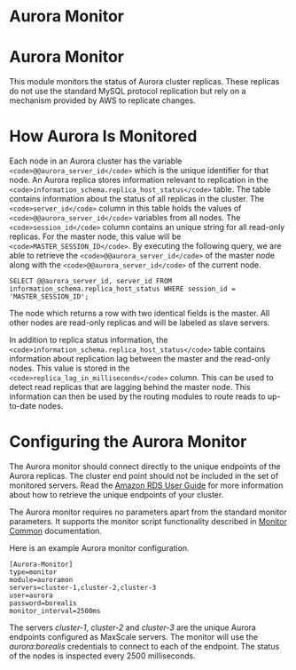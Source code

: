 
# Aurora Monitor

# Aurora Monitor


This module monitors the status of Aurora cluster replicas. These replicas do
not use the standard MySQL protocol replication but rely on a mechanism provided
by AWS to replicate changes.


# How Aurora Is Monitored


Each node in an Aurora cluster has the variable `<code>@@aurora_server_id</code>` which is
the unique identifier for that node. An Aurora replica stores information
relevant to replication in the `<code>information_schema.replica_host_status</code>`
table. The table contains information about the status of all replicas in the
cluster. The `<code>server_id</code>` column in this table holds the values of
`<code>@@aurora_server_id</code>` variables from all nodes. The `<code>session_id</code>` column contains
an unique string for all read-only replicas. For the master node, this value
will be `<code>MASTER_SESSION_ID</code>`. By executing the following query, we are able to
retrieve the `<code>@@aurora_server_id</code>` of the master node along with the
`<code>@@aurora_server_id</code>` of the current node.



```
SELECT @@aurora_server_id, server_id FROM information_schema.replica_host_status WHERE session_id = 'MASTER_SESSION_ID';
```



The node which returns a row with two identical fields is the master. All other
nodes are read-only replicas and will be labeled as slave servers.


In addition to replica status information, the
`<code>information_schema.replica_host_status</code>` table contains information about
replication lag between the master and the read-only nodes. This value is stored
in the `<code>replica_lag_in_milliseconds</code>` column. This can be used to detect read
replicas that are lagging behind the master node. This information can then be
used by the routing modules to route reads to up-to-date nodes.


# Configuring the Aurora Monitor


The Aurora monitor should connect directly to the unique endpoints of the Aurora
replicas. The cluster end point should not be included in the set of monitored
servers. Read the [Amazon RDS User Guide](https://docs.aws.amazon.com/AmazonRDS/latest/UserGuide/CHAP_Aurora.html#Aurora.Overview.Endpoints)
for more information about how to retrieve the unique endpoints of your cluster.


The Aurora monitor requires no parameters apart from the standard monitor
parameters. It supports the monitor script functionality described in
[Monitor Common](mariadb-maxscale-24-common-monitor-parameters.md) documentation.


Here is an example Aurora monitor configuration.



```
[Aurora-Monitor]
type=monitor
module=auroramon
servers=cluster-1,cluster-2,cluster-3
user=aurora
password=borealis
monitor_interval=2500ms
```



The servers *cluster-1*, *cluster-2* and *cluster-3* are the unique Aurora
endpoints configured as MaxScale servers. The monitor will use the
*aurora*:*borealis* credentials to connect to each of the endpoint. The status
of the nodes is inspected every 2500 milliseconds.
